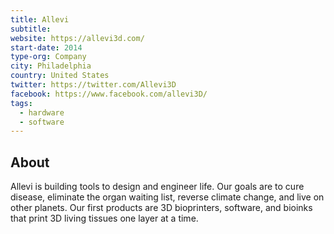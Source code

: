 ```yaml
---
title: Allevi
subtitle:
website: https://allevi3d.com/
start-date: 2014
type-org: Company
city: Philadelphia
country: United States
twitter: https://twitter.com/Allevi3D
facebook: https://www.facebook.com/allevi3D/
tags:
  - hardware
  - software
---
```


## About
Allevi is building tools to design and engineer life. Our goals are to cure disease, eliminate the organ waiting list, reverse climate change, and live on other planets. Our first products are 3D bioprinters, software, and bioinks that print 3D living tissues one layer at a time.
